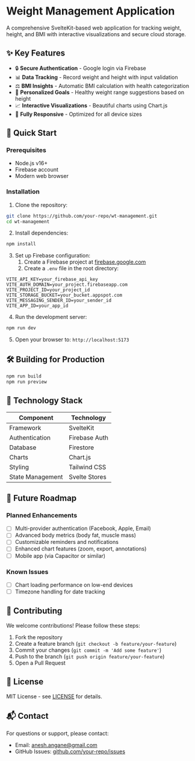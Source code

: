 # Weight Management Application

A comprehensive SvelteKit-based web application for tracking weight, height, and BMI with interactive visualizations and secure cloud storage.

## ✨ Key Features

- 🔒 **Secure Authentication** - Google login via Firebase
- 📊 **Data Tracking** - Record weight and height with input validation
- ⚖️ **BMI Insights** - Automatic BMI calculation with health categorization
- 🎯 **Personalized Goals** - Healthy weight range suggestions based on height
- 📈 **Interactive Visualizations** - Beautiful charts using Chart.js
- 📱 **Fully Responsive** - Optimized for all device sizes

## 🚀 Quick Start

### Prerequisites
- Node.js v16+
- Firebase account
- Modern web browser

### Installation

1. Clone the repository:
```bash
git clone https://github.com/your-repo/wt-management.git
cd wt-management
```

2. Install dependencies:
```bash
npm install
```

3. Set up Firebase configuration:
   1. Create a Firebase project at [firebase.google.com](https://firebase.google.com)
   2. Create a `.env` file in the root directory:
```env
VITE_API_KEY=your_firebase_api_key
VITE_AUTH_DOMAIN=your_project.firebaseapp.com
VITE_PROJECT_ID=your_project_id
VITE_STORAGE_BUCKET=your_bucket.appspot.com
VITE_MESSAGING_SENDER_ID=your_sender_id
VITE_APP_ID=your_app_id
```

4. Run the development server:
```bash
npm run dev
```

5. Open your browser to: `http://localhost:5173`

## 🛠️ Building for Production

```bash
npm run build
npm run preview
```

## 🧰 Technology Stack

| Component          | Technology           |
|--------------------|----------------------|
| Framework          | SvelteKit            |
| Authentication     | Firebase Auth        |
| Database           | Firestore            |
| Charts             | Chart.js             |
| Styling            | Tailwind CSS         |
| State Management   | Svelte Stores        |

## 📅 Future Roadmap

### Planned Enhancements
- [ ] Multi-provider authentication (Facebook, Apple, Email)
- [ ] Advanced body metrics (body fat, muscle mass)
- [ ] Customizable reminders and notifications
- [ ] Enhanced chart features (zoom, export, annotations)
- [ ] Mobile app (via Capacitor or similar)

### Known Issues
- [ ] Chart loading performance on low-end devices
- [ ] Timezone handling for date tracking

## 🤝 Contributing

We welcome contributions! Please follow these steps:

1. Fork the repository
2. Create a feature branch (`git checkout -b feature/your-feature`)
3. Commit your changes (`git commit -m 'Add some feature'`)
4. Push to the branch (`git push origin feature/your-feature`)
5. Open a Pull Request

## 📜 License

MIT License - see [LICENSE](LICENSE) for details.

## 📬 Contact

For questions or support, please contact:
- Email: anesh.angane@gmail.com
- GitHub Issues: [github.com/your-repo/issues](https://github.com/code-with-aneesh/wt-management/issues)
